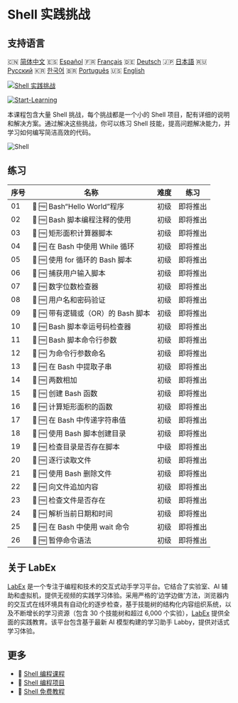 # Shell 实践挑战

## 支持语言

🇨🇳 [简体中文](README_zh.md) 🇪🇸 [Español](README_es.md) 🇫🇷 [Français](README_fr.md) 🇩🇪 [Deutsch](README_de.md) 🇯🇵 [日本語](README_ja.md) 🇷🇺 [Русский](README_ru.md) 🇰🇷 [한국어](README_ko.md) 🇧🇷 [Português](README_pt.md) 🇺🇸 [English](README.md) 

[![Shell 实践挑战](https://cover-creator.labex.io/shell-practice-challenges.png?lang=zh)](https://labex.io/zh/courses/shell-practice-challenges)

[![Start-Learning](https://img.shields.io/badge/Start-Learning-whitesmoke?style=for-the-badge)](https://labex.io/zh/courses/shell-practice-challenges)

本课程包含大量 Shell 挑战，每个挑战都是一个小的 Shell 项目，配有详细的说明和解决方案。通过解决这些挑战，你可以练习 Shell 技能，提高问题解决能力，并学习如何编写简洁高效的代码。

![Shell](https://img.shields.io/badge/Shell-whitesmoke?style=for-the-badge&logo=shell)


## 练习

|   序号 | 名称                               | 难度   | 练习     |
|--------|------------------------------------|--------|----------|
|     01 | 🎯 🆓 Bash“Hello World”程序        | 初级   | 即将推出 |
|     02 | 🎯 🆓 Bash 脚本编程注释的使用      | 初级   | 即将推出 |
|     03 | 🎯 🆓 矩形面积计算器脚本           | 初级   | 即将推出 |
|     04 | 🎯 🆓 在 Bash 中使用 While 循环    | 初级   | 即将推出 |
|     05 | 🎯 🆓 使用 for 循环的 Bash 脚本    | 初级   | 即将推出 |
|     06 | 🎯 🆓 捕获用户输入脚本             | 初级   | 即将推出 |
|     07 | 🎯 🆓 数字位数检查器               | 初级   | 即将推出 |
|     08 | 🎯 🆓 用户名和密码验证             | 初级   | 即将推出 |
|     09 | 🎯 🆓 带有逻辑或（OR）的 Bash 脚本 | 初级   | 即将推出 |
|     10 | 🎯 🆓 Bash 脚本幸运号码检查器      | 初级   | 即将推出 |
|     11 | 🎯 🆓 Bash 脚本命令行参数          | 初级   | 即将推出 |
|     12 | 🎯 🆓 为命令行参数命名             | 初级   | 即将推出 |
|     13 | 🎯 🆓 在 Bash 中提取子串           | 初级   | 即将推出 |
|     14 | 🎯 🆓 两数相加                     | 初级   | 即将推出 |
|     15 | 🎯 🆓 创建 Bash 函数               | 初级   | 即将推出 |
|     16 | 🎯 🆓 计算矩形面积的函数           | 初级   | 即将推出 |
|     17 | 🎯 🆓 在 Bash 中传递字符串值       | 初级   | 即将推出 |
|     18 | 🎯 🆓 使用 Bash 脚本创建目录       | 初级   | 即将推出 |
|     19 | 🎯 🆓 检查目录是否存在脚本         | 中级   | 即将推出 |
|     20 | 🎯 🆓 逐行读取文件                 | 初级   | 即将推出 |
|     21 | 🎯 🆓 使用 Bash 删除文件           | 初级   | 即将推出 |
|     22 | 🎯 🆓 向文件追加内容               | 初级   | 即将推出 |
|     23 | 🎯 🆓 检查文件是否存在             | 初级   | 即将推出 |
|     24 | 🎯 🆓 解析当前日期和时间           | 初级   | 即将推出 |
|     25 | 🎯 🆓 在 Bash 中使用 wait 命令     | 初级   | 即将推出 |
|     26 | 🎯 🆓 暂停命令语法                 | 初级   | 即将推出 |

## 关于 LabEx

[LabEx](https://labex.io) 是一个专注于编程和技术的交互式动手学习平台。它结合了实验室、AI 辅助和虚拟机，提供无视频的实践学习体验。采用严格的'边学边做'方法，浏览器内的交互式在线环境具有自动化的逐步检查，基于技能树的结构化内容组织系统，以及不断增长的学习资源（包含 30 个技能树和超过 6,000 个实验），[LabEx](https://labex.io) 提供全面的实践教育。该平台包含基于最新 AI 模型构建的学习助手 Labby，提供对话式学习体验。

## 更多

- 🔗 [Shell 编程课程](https://github.com/labex-labs/awesome-programming-courses)
- 🔗 [Shell 编程项目](https://github.com/labex-labs/awesome-programming-projects)
- 🔗 [Shell 免费教程](https://github.com/labex-labs/shell-free-tutorials)

